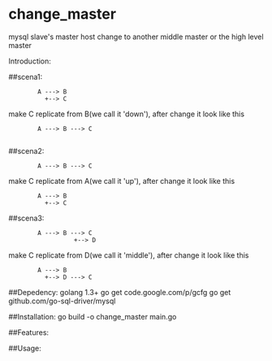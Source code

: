 # change_master
mysql slave's master host change to another middle master or the high level master

Introduction:

##scena1:

```
        A ---> B
          +--> C
```

make C replicate from B(we call it 'down'), after change it look like this

```
        A ---> B ---> C
        
```
##scena2:

```
        A ---> B ---> C
```

make C replicate from A(we call it 'up'), after change it look like this

```
        A ---> B
          +--> C
```

##scena3:

```
        A ---> B ---> C
                  +--> D
```

make C replicate from D(we call it 'middle'), after change it look like this

```
        A ---> B
          +--> D ---> C
```

##Depedency:
    golang 1.3+
    go get code.google.com/p/gcfg
    go get github.com/go-sql-driver/mysql

##Installation:
    go build -o change_master main.go

##Features:

##Usage:
